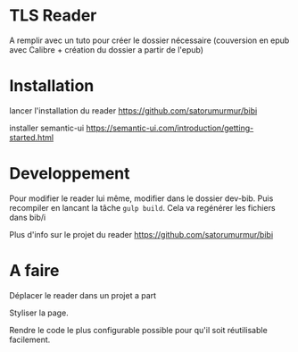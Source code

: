 TLS Reader
================================================================================================================================

A remplir avec un tuto pour créer le dossier nécessaire (couversion en epub avec Calibre +  création du dossier a partir de l'epub)


Installation
=

lancer l'installation du reader https://github.com/satorumurmur/bibi

installer semantic-ui https://semantic-ui.com/introduction/getting-started.html

Developpement
=

Pour modifier le reader lui même, modifier dans le dossier dev-bib.
Puis recompiler en lancant la tâche `gulp build`.
Cela va regénérer les fichiers dans bib/i 

Plus d'info sur le projet du reader https://github.com/satorumurmur/bibi


A faire
=

Déplacer le reader dans un projet a part

Styliser la page.

Rendre le code le plus configurable possible pour qu'il soit réutilisable facilement.
